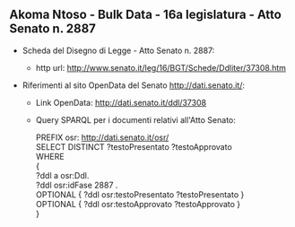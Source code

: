 ## Akoma Ntoso - Bulk Data - 16a legislatura - Atto Senato n. 2887 ##

* Scheda del Disegno di Legge - Atto Senato n. 2887:
	* http url: http://www.senato.it/leg/16/BGT/Schede/Ddliter/37308.htm

* Riferimenti al sito OpenData del Senato http://dati.senato.it/:
	* Link OpenData: http://dati.senato.it/ddl/37308
	* Query SPARQL per i documenti relativi all'Atto Senato:

        PREFIX osr: <http://dati.senato.it/osr/>  
		SELECT DISTINCT ?testoPresentato ?testoApprovato  
		WHERE  
		{  
		    ?ddl a osr:Ddl.  
		    ?ddl osr:idFase 2887 .  
		    OPTIONAL { ?ddl osr:testoPresentato ?testoPresentato }  
		    OPTIONAL { ?ddl osr:testoApprovato ?testoApprovato }  
		}
		